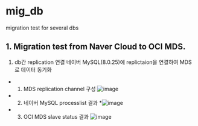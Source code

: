 # mig_db
migration test for several dbs

## 1. Migration test from Naver Cloud to OCI MDS.
1. db간 replication 연결
네이버 MySQL(8.0.25)에 replictaion을 연결하여 MDS로 데이터 동기화
* 1) MDS replication channel 구성
![image](https://github.com/khkwon01/mig_db/assets/8789421/32acd5af-e255-4c1b-82a9-1ad837fc3bfe)
* 2) 네이버 MySQL processlist 결과
*![image](https://github.com/khkwon01/mig_db/assets/8789421/fa72b375-2a2c-4ac2-867f-2974670dc143)
* 3) OCI MDS slave status 결과
![image](https://github.com/khkwon01/mig_db/assets/8789421/364201c4-da1a-4262-ae3e-e129f74ae4e3)
